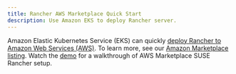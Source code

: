 ```yaml
---
title: Rancher AWS Marketplace Quick Start
description: Use Amazon EKS to deploy Rancher server.
---
```


Amazon Elastic Kubernetes Service (EKS) can quickly [deploy Rancher to Amazon Web Services (AWS)](https://documentation.suse.com/trd/kubernetes/single-html/gs_rancher_aws-marketplace/). To learn more, see our [Amazon Marketplace listing](https://aws.amazon.com/marketplace/pp/prodview-go7ent7goo5ae). Watch the [demo](https://youtu.be/9dznJ7Ons0M) for a walkthrough of AWS Marketplace SUSE Rancher setup.
